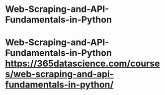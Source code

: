 # Web-Scraping-and-API-Fundamentals-in-Python
# Web-Scraping-and-API-Fundamentals-in-Python https://365datascience.com/courses/web-scraping-and-api-fundamentals-in-python/
